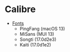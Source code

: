 # Calibre

- [Fonts](https://github.com/caiyuan/Calibre/releases/tag/Fonts)
  - PingFang (macOS 13)
  - MiSans (MUI 13)
  - Songti (17.0d2e3)
  - Kaiti (17.0d1e2)
